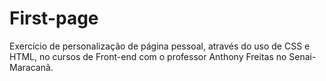 # First-page
Exercício de personalização de página pessoal, através do uso de CSS e HTML, no cursos de Front-end com o professor Anthony Freitas no Senai-Maracanã. 
